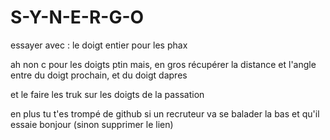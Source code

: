 # S-Y-N-E-R-G-O

essayer avec : le doigt entier pour les phax

ah non c pour les doigts ptin mais, en gros récupérer la distance et l'angle entre du doigt prochain, et du doigt dapres

et le faire les truk sur les doigts de la passation

en plus tu t'es trompé de github si un recruteur va se balader la bas et qu'il essaie bonjour (sinon supprimer le lien)
